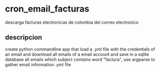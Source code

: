 # cron_email_facturas

descarga facturas electronicas de colombia del correo electronico

## descripcion

create python commandline app that load a .yml file with the credentials of an email and download all emails of a email account and save in a sqlite database all emails which subject contains word "factura", use argparse to gather email information .yml file